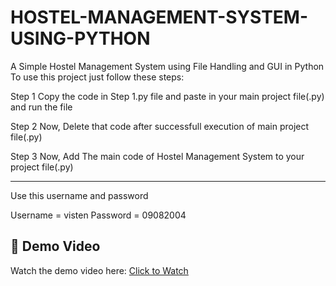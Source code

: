 # HOSTEL-MANAGEMENT-SYSTEM-USING-PYTHON

A Simple Hostel Management System using File Handling and GUI in Python
To use this project just follow these steps:

Step 1
Copy the code in Step 1.py file and paste in your main project file(.py) and run the file

Step 2
Now, Delete that code after successfull execution of main project file(.py)

Step 3
Now, Add The main code of Hostel Management System to your project file(.py)

----------------------------------------------------

Use this username and password

Username = visten
Password = 09082004
## 🎥 Demo Video

Watch the demo video here: [Click to Watch](https://youtu.be/WRLQ2-7euOw?si=RhKbu0hYOBm8vnUu)


